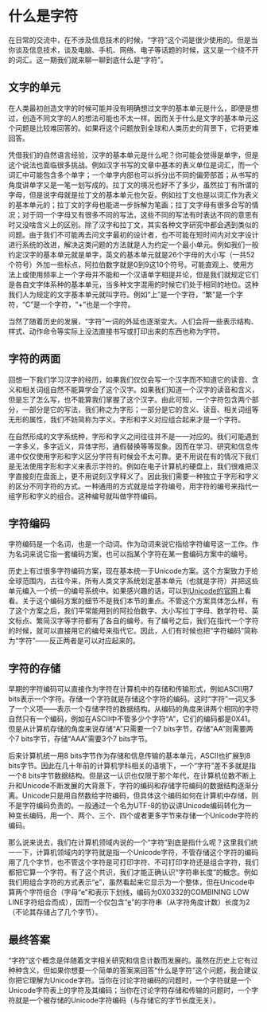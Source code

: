 # 什么是字符

在日常的交流中，在不涉及信息技术的时候，“字符”这个词是很少使用的。但是当你谈及信息技术，谈及电脑、手机、网络、电子等话题的时候，这又是一个绕不开的词汇。这一期我们就来聊一聊到底什么是“字符”。

## 文字的单元

在人类最初创造文字的时候可能并没有明确想过文字的基本单元是什么，即便是想过，创造不同文字的人的想法可能也不太一样。因而关于什么是文字的基本单元这个问题是比较难回答的。如果将这个问题放到全球和人类历史的背景下，它将更难回答。

凭借我们的自然语言经验，汉字的基本单元是什么呢？你可能会觉得是单字，但是这个说法也面临很多挑战。例如汉字书写的文章中基本的表义单位是词汇，而一个词汇中可能包含多个单字；一个单字内部也可以拆分出不同的偏旁部首；从书写的角度讲单字又是一笔一划写成的。拉丁文的境况也好不了多少，虽然拉丁有所谓的字母，但是说字母就是拉丁文的基本单元也欠妥。例如拉丁文也是以词汇作为表义的基本单元的；拉丁文的字母也能进一步拆解为笔画；拉丁文字母有很多合写的情况；对于同一个字母又有很多不同的写法，这些不同的写法有时表达不同的意思有时又没啥含义上的区别。除了汉字和拉丁文，其实各种文字研究中都会遇到类似的问题。由于我们不可能再去问文字最初的设计者，也不可能在短时间内对文字设计进行系统的改进，解决这类问题的方法就是人为约定一个最小单元。例如我们一般约定汉字的基本单元就是单字，英文的基本单元就是26个字母的大小写（一共52个符号）外加一些标点，阿拉伯数字就是0到9这10个符号。可能直观上、使用方法上或使用频率上一个字母并不能和一个汉语单字相提并论，但是我们就规定它们是各自文字体系种的基本单元，当多种文字混用的时候它们处于相同的地位。这种我们人为规定的文字基本单元就叫字符。例如“上”是一个字符，“繁”是一个字符，“C”是一个字符，“+”也是一个字符。

当然了随着历史的发展，“字符”一词的外延也逐渐变大。人们会将一些表示结构、样式、动作命令等实际上没法直接书写或打印出来的东西也称为字符。<!--不过这类字符目前看来所占比例是相当小的，而且其功能也可以被很多其他东西替代，因而我们常常可以忽略它们。其实不能算小，汉字结构符号也是字符，这一句考虑删掉-->

## 字符的两面

回想一下我们学习汉字的经历，如果我们仅仅会写一个汉字而不知道它的读音、含义和相关词组自然不能算学会了这个汉字。如果我们知道一个汉字的读音和含义，但是忘了怎么写，也不能算我们掌握了这个汉字。由此可知，一个字符包含两个部分，一部分是它的写法，我们称之为字形；一部分是它的含义、读音、相关词组等无形的属性，我们不妨简称为字义。字形和字义对应组合起来才是一个字符。

在自然形成的文字系统种，字形和字义之间往往并不是一一对应的。我们可能遇到一字多义，多字近义，异体字形，通假替换等等现象。因而在学习、研究和信息传递中仅仅使用字形和字义区分字符有时候会不太可靠。更不用说在有的情况下我们是无法使用字形和字义来表示字符的。例如在电子计算机的硬盘上，我们很难把汉字直接刻在盘面上，更不用说刻汉字释义了。因此我们需要一种独立于字形和字义的区分不同字符的方式。一种通用的方式就是给字符编号，用字符的编号来指代一组字形和字义的组合。这种编号就叫做字符编码。

## 字符编码

字符编码是一个名词，也是一个动词。作为动词来说它指给字符编号这一工作。作为名词来说它指一套编码方案，也可以指某个字符在某一套编码方案中的编号。

历史上有过很多字符编码方案，现在基本统一于Unicode方案。这个方案致力于给全球范围内，古往今来，所有人类文字系统划定基本单元（也就是字符）并把这些单元编入一个统一的编号系统中。如果感兴趣的话，可以到[Unicode的官网](https://home.unicode.org/)上看看。关于这个编码方案的细节不是我们本节的重点。不管这个方案具体怎么样，有了这个方案之后，我们平常能用到的阿拉伯数字、大小写拉丁字母、数学符号、英文标点、繁简汉字等字符都有了各自的编号。有了编号之后，我们在指代一个字符的时候，就可以直接用它的编号来指代它。因此，人们有时候也把“字符编码”简称为“字符”——反正两者是可以对应起来的。

## 字符的存储

早期的字符编码可以直接作为字符在计算机中的存储和传输形式，例如ASCII用7 bits表示一个字符。存储一个字符就是存储这个字符的编码。这时“字符”一词又多了一个义项——表示一个存储字符的数据结构。从编码的角度来讲两个相同的字符自然只有一个编码，例如在ASCII中不管多少个字符“A”，它们的编码都是0X41。但是从计算机存储的角度来说存储“A”只需要一个7 bits字节，存储“AA”则需要两个7 bits字节，存储“AAA”需要3个7 bits字节。

后来计算机统一用8 bits字节作为存储和信息传输的基本单元，ASCII也扩展到8 bits字节。因此在几十年前的计算机学科相关的语境下，一个“字符”差不多就是指一个8 bits字节数据结构。但是这一认识也仅限于那个年代，在计算机位数不断上升和Unicode不断发展的大背景下，字符的编码和存储字符编码的数据结构逐渐分离。Unicode只是用自然数给字符编码，但具体这个编码如何在计算机中存储，则不是字符编码负责的。一般通过一个名为UTF-8的协议讲Unicode编码转化为一种变长编码，用一个、两个、三个、四个或者更多字节来存储一个Unicode字符的编码。

那么说来说去，我们在计算机领域内说的一个“字符”到底是指什么呢？这里我们统一一下，计算机领域内的字符就是指一个Unicode字符，不管存储这个字符的编码用了几个字节，也不管这个字符是可打印字符、不可打印字符还是组合字符，我们都把它算一个字符。有了这个共识，我们才能正确认识“字符串长度”的概念。例如我们用组合字符的方式表示“e̲”，虽然看起来它显示为一个整体，但在Unicode中算两个字符组合（字母“e”和表示下划线，编码为0X0332的COMBINING LOW LINE字符组合而成），因而一个仅包含“e̲”的字符串（从字符角度计数）长度为2（不论其存储占了几个字节）。

## 最终答案

“字符”这个概念是伴随着文字相关研究和信息计数而发展的。虽然在历史上它有过种种含义，但如果你想要一个简单的答案来回答“什么是字符”这个问题，我会建议你把它理解为Unicode字符。当你在讨论字符编码的问题时，一个字符就是一个Unicode字符表上的字符及其编码；当你在讨论字符存储和传输的问题时，一个字符就是一个被存储的Unicode字符编码（与存储它的字节长度无关）。

